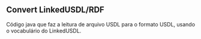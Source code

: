 Convert LinkedUSDL/RDF
----------------------

Código java que faz a leitura de arquivo USDL para o formato USDL, usando o vocabulário do LinkedUSDL.
